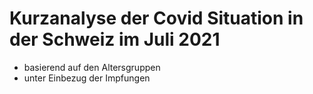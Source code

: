 # Kurzanalyse der Covid Situation in der Schweiz im Juli 2021

* basierend auf den Altersgruppen
* unter Einbezug der Impfungen

